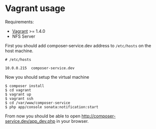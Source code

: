 # Vagrant usage

Requirements:
* [Vagrant](http://www.vagrantup.com/downloads.html) >= 1.4.0
* NFS Server

First you should add composer-service.dev address to ``/etc/hosts`` on the host machine.

```
# /etc/hosts

10.0.0.215  composer-service.dev
```

Now you should setup the virtual machine

```
$ composer install
$ cd vagrant
$ vagrant up
$ vagrant ssh
$ cd /var/www/composer-service
$ php app/console sonata:notification:start
```

From now you should be able to open http://composer-service.dev/app_dev.php in your browser.